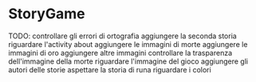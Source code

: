 StoryGame
=========
TODO:
controllare gli errori di ortografia
aggiungere la seconda storia
riguardare l'activity about
aggiungere le immagini di morte
aggiungere le immagini di oro
aggiungere altre immagini
controllare la trasparenza dell'immagine della morte
riguardare l'immagine del gioco
aggiungere gli autori delle storie
aspettare la storia di runa
riguardare i colori
